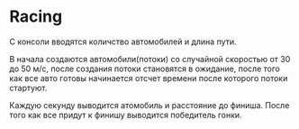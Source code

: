 # Racing
С консоли вводятся количство автомобилей и длина пути.

В начала создаются автомобили(потоки) со случайной скоростью от 30 до 50 м/с, после создания потоки становятся в ожидание, после того как все авто готовы начинается отсчет времени после которого потоки стартуют.

Каждую секунду выводится атомобиль и расстояние до финиша. После того как все придут к финишу выводится победитель гонки.
